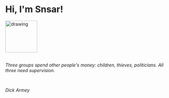 <h1>Hi, I'm Snsar!</h1> <img src="https://acegif.com/wp-content/uploads/2021/4fh5wi/pepefrg-21.gif" alt="drawing"  height = "100"/> <br> <br> <p><i>Three groups spend other people's money: children, thieves, politicians. All three need supervision.</i></p> <br> <p><i>Dick Armey</i></p>